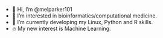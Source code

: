 - 👋 Hi, I’m @melparker101
- 👀 I’m interested in bioinformatics/computational medicine.
- 🌱 I’m currently developing my Linux, Python and R skills.
- :fire: My new interest is Machine Learning.

<!--- 💞️ I’m looking to collaborate on ...
- 📫 How to reach me ... --->

<!---
melparker101/melparker101 is a ✨ special ✨ repository because its `README.md` (this file) appears on your GitHub profile.
You can click the Preview link to take a look at your changes.
--->
